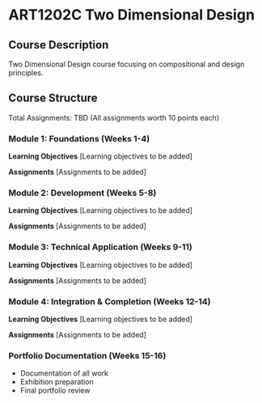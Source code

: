 # ART1202C Two Dimensional Design

## Course Description
Two Dimensional Design course focusing on compositional and design principles.

## Course Structure
Total Assignments: TBD (All assignments worth 10 points each)

### Module 1: Foundations (Weeks 1-4)
**Learning Objectives**
[Learning objectives to be added]

**Assignments**
[Assignments to be added]

### Module 2: Development (Weeks 5-8)
**Learning Objectives**
[Learning objectives to be added]

**Assignments**
[Assignments to be added]

### Module 3: Technical Application (Weeks 9-11)
**Learning Objectives**
[Learning objectives to be added]

**Assignments**
[Assignments to be added]

### Module 4: Integration & Completion (Weeks 12-14)
**Learning Objectives**
[Learning objectives to be added]

**Assignments**
[Assignments to be added]

### Portfolio Documentation (Weeks 15-16)
- Documentation of all work
- Exhibition preparation
- Final portfolio review